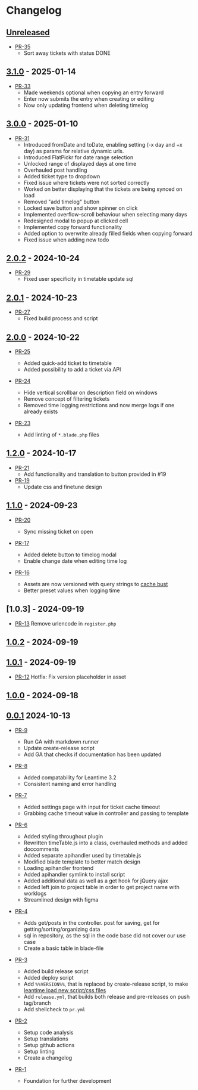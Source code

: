 # Changelog

## [Unreleased]

* [PR-35](https://github.com/ITK-Leantime/leantime-timetable/pull/35)
  * Sort away tickets with status DONE

## [3.1.0] - 2025-01-14

* [PR-33](https://github.com/ITK-Leantime/leantime-timetable/pull/33)
  * Made weekends optional when copying an entry forward
  * Enter now submits the entry when creating or editing
  * Now only updating frontend when deleting timelog

## [3.0.0] - 2025-01-10

* [PR-31](https://github.com/ITK-Leantime/leantime-timetable/pull/31)
  * Introduced fromDate and toDate, enabling setting (-x day and +x day) as params for relative dynamic urls.
  * Introduced FlatPickr for date range selection
  * Unlocked range of displayed days at one time
  * Overhauled post handling
  * Added ticket type to dropdown
  * Fixed issue where tickets were not sorted correctly
  * Worked on better displaying that the tickets are being synced on load
  * Removed "add timelog" button
  * Locked save button and show spinner on click
  * Implemented overflow-scroll behaviour when selecting many days
  * Redesigned modal to popup at clicked cell
  * Implemented copy forward functionality
  * Added option to overwrite already filled fields when copying forward
  * Fixed issue when adding new todo

## [2.0.2] - 2024-10-24

* [PR-29](https://github.com/ITK-Leantime/leantime-timetable/pull/29)
  * Fixed user specificity in timetable update sql

## [2.0.1] - 2024-10-23

* [PR-27](https://github.com/ITK-Leantime/leantime-timetable/pull/27)
  * Fixed build process and script

## [2.0.0] - 2024-10-22

* [PR-25](https://github.com/ITK-Leantime/leantime-timetable/pull/25)
  * Added quick-add ticket to timetable
  * Added possibility to add a ticket via API

* [PR-24](https://github.com/ITK-Leantime/leantime-timetable/pull/24)
  * Hide vertical scrollbar on description field on windows
  * Remove concept of filtering tickets
  * Removed time logging restrictions and now merge logs if one already exists
* [PR-23](https://github.com/ITK-Leantime/leantime-timetable/pull/23)
  * Add linting of `*.blade.php` files

## [1.2.0] - 2024-10-17

* [PR-21](https://github.com/ITK-Leantime/leantime-timetable/pull/21)
  * Add functionality and translation to button provided in #19
* [PR-19](https://github.com/ITK-Leantime/leantime-timetable/pull/19)
  * Update css and finetune design

## [1.1.0] - 2024-09-23

* [PR-20](https://github.com/ITK-Leantime/leantime-timetable/pull/20)
  * Sync missing ticket on open

* [PR-17](https://github.com/ITK-Leantime/leantime-timetable/pull/17)
  * Added delete button to timelog modal
  * Enable change date when editing time log

* [PR-16](https://github.com/ITK-Leantime/leantime-timetable/pull/16)
  * Assets are now versioned with query strings to [cache bust](https://www.keycdn.com/support/what-is-cache-busting#1-file-name-versioning)
  * Better preset values when logging time

## [1.0.3] - 2024-09-19

* [PR-13](https://github.com/ITK-Leantime/leantime-timetable/pull/14)
  Remove urlencode in `register.php`

## [1.0.2] - 2024-09-19

## [1.0.1] - 2024-09-19

* [PR-12](https://github.com/ITK-Leantime/leantime-timetable/pull/12)
  Hotfix: Fix version placeholder in asset

## [1.0.0] - 2024-09-18

## [0.0.1] 2024-10-13

* [PR-9](https://github.com/ITK-Leantime/leantime-timetable/pull/10)
  * Run GA with markdown runner
  * Update create-release script
  * Add GA that checks if documentation has been updated

* [PR-8](https://github.com/ITK-Leantime/leantime-timetable/pull/8)
  * Added compatability for Leantime 3.2
  * Consistent naming and error handling

* [PR-7](https://github.com/ITK-Leantime/leantime-timetable/pull/7)
  * Added settings page with input for ticket cache timeout
  * Grabbing cache timeout value in controller and passing to template

* [PR-6](https://github.com/ITK-Leantime/leantime-timetable/pull/6)
  * Added styling throughout plugin
  * Rewritten timeTable.js into a class, overhauled methods and added doccomments
  * Added separate apihandler used by timetable.js
  * Modified blade template to better match design
  * Loading apihandler frontend
  * Added apihandler symlink to install script
  * Added additional data as well as a get hook for jQuery ajax
  * Added left join to project table in order to get project name with worklogs
  * Streamlined design with figma

* [PR-4](https://github.com/ITK-Leantime/leantime-timetable/pull/4)
  * Adds get/posts in the controller. post for saving, get for getting/sorting/organizing data
  * sql in repository, as the sql in the code base did not cover our use case
  * Create a basic table in blade-file

* [PR-3](https://github.com/ITK-Leantime/leantime-timetable/pull/5)
  * Added build release script
  * Added deploy script
  * Add `%%VERSION%%`, that is replaced by create-release script, to make [leantime load new script/css files](https://www.keycdn.com/support/what-is-cache-busting)
  * Add `release.yml`, that builds both release and pre-releases on push tag/branch
  * Add shellcheck to `pr.yml`

* [PR-2](https://github.com/ITK-Leantime/leantime-timetable/pull/2)
  * Setup code analysis
  * Setup translations
  * Setup github actions
  * Setup linting
  * Create a changelog

* [PR-1](https://github.com/ITK-Leantime/leantime-timetable/pull/1)
  * Foundation for further development

[Unreleased]: https://github.com/ITK-Leantime/leantime-timetable/compare/3.1.0...HEAD
[3.1.0]: https://github.com/ITK-Leantime/leantime-timetable/compare/3.0.1...3.1.0
[3.0.1]: https://github.com/ITK-Leantime/leantime-timetable/compare/3.0.0...3.0.1
[3.0.0]: https://github.com/ITK-Leantime/leantime-timetable/compare/2.0.2...3.0.0
[2.0.2]: https://github.com/ITK-Leantime/leantime-timetable/compare/2.0.1...2.0.2
[2.0.1]: https://github.com/ITK-Leantime/leantime-timetable/compare/2.0.0...2.0.1
[2.0.0]: https://github.com/ITK-Leantime/leantime-timetable/compare/1.2.0...2.0.0
[1.2.0]: https://github.com/ITK-Leantime/leantime-timetable/compare/1.1.0...1.2.0
[1.1.0]: https://github.com/ITK-Leantime/leantime-timetable/compare/1.0.2...1.1.0
[1.0.2]: https://github.com/ITK-Leantime/leantime-timetable/compare/1.0.1...1.0.2
[1.0.1]: https://github.com/ITK-Leantime/leantime-timetable/compare/1.0.0...1.0.1
[1.0.0]: https://github.com/ITK-Leantime/leantime-timetable/compare/0.0.1...1.0.0
[0.0.1]: https://github.com/ITK-Leantime/leantime-timetable/releases/tag/0.0.1
